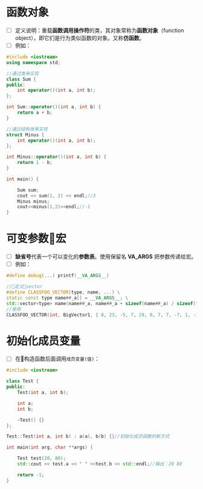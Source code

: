 # 函数对象
- [ ] 定义说明：重载**函数调用操作符**的类，其对象常称为**函数对象**（function object），即它们是行为类似函数的对象。又称**仿函数**。
- [ ] 例如：
```C++
#include <iostream>
using namespace std;

//通过类来实现
class Sum {
public:
    int operator()(int a, int b);
};

int Sum::operator()(int a, int b) {
    return a + b;
}

//通过结构体来实现
struct Minus {
    int operator()(int a, int b);
};

int Minus::operator()(int a, int b) {
    return 1 - b;
}

int main() {

    Sum sum;
    cout << sum(1, 2) << endl;//3
    Minus minus;
    cout<<minus(1,2)<<endl;//-1
}
```

# 可变参数宏
- [ ] **缺省号**代表一个可以变化的**参数表**。使用保留名 __VA_ARGS__ 把参数传递给宏。
- [ ] 例如：
```C++
#define debug(...) printf(__VA_ARGS__)

//定义vector
#define CLASSFOO_VECTOR(type, name, ...) \
static const type name##_a[] = __VA_ARGS__; \
std::vector<type> name(name##_a, name##_a + sizeof(name##_a) / sizeof(*name##_a))
//使用
CLASSFOO_VECTOR(int, BigVector1, { 8, 23, -5, 7, 29, 0, 7, 7, -7, 1, -1 });
```
# 初始化成员变量
- [ ] 在构造函数后面调用`成员变量(值)`：
```C++
#include <iostream>

class Test {
public:
    Test(int a, int b);

    int a;
    int b;

    ~Test() {}
};

Test::Test(int a, int b) : a(a), b(b) {}//初始化成员函数的新方式

int main(int arg, char **args) {

    Test test(20, 80);
    std::cout << test.a << " " <<test.b << std::endl;//输出：20 80

    return -1;
}
```